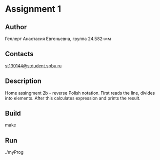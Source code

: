 # Assignment 1
## Author
Геллерт Анастасия Евгеньевна, группа 24.Б82-мм
## Contacts
st130144@stdudent.spbu.ru
## Description
Home assingment 2b - reverse Polish notation. First reads the line, divides into elements.
After this calculates expression and prints the result.
## Build
make
## Run
./myProg
